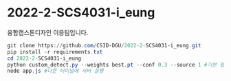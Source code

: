 # 2022-2-SCS4031-i_eung
융합캡스톤디자인 이응팀입니다.


```powershell
git clone https://github.com/CSID-DGU/2022-2-SCS4031-i_eung.git
pip install -r requirements.txt
cd 2022-2-SCS4031-i_eung
python custom_detect.py --weights best.pt --conf 0.3 --source 1 #기본 웹캠은 0
node app.js #다른 터미널에 서버 실행
```
